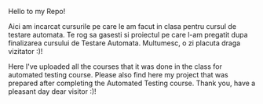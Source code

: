Hello to my Repo!

Aici am incarcat cursurile pe care le am facut in clasa pentru cursul de testare automata.
Te rog sa gasesti si proiectul pe care l-am pregatit dupa finalizarea cursului de Testare Automata.
Multumesc, o zi placuta draga vizitator :)!

Here I've uploaded all the courses that it was done in the class for automated testing course. 
Please also find here my project that was prepared after completing the Automated Testing course. 
Thank you, have a pleasant day dear visitor :)!
